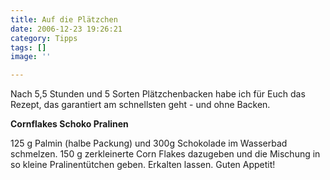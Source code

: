 ```yaml
---
title: Auf die Plätzchen
date: 2006-12-23 19:26:21
category: Tipps
tags: []
image: ''

---
```


Nach 5,5 Stunden und 5 Sorten Plätzchenbacken habe ich für Euch das Rezept, das garantiert am schnellsten geht - und ohne Backen.  

  

**Cornflakes Schoko Pralinen**  

125 g Palmin (halbe Packung) und 300g Schokolade im Wasserbad schmelzen. 150 g zerkleinerte Corn Flakes dazugeben und die Mischung in so kleine Pralinentütchen geben. Erkalten lassen. Guten Appetit!
